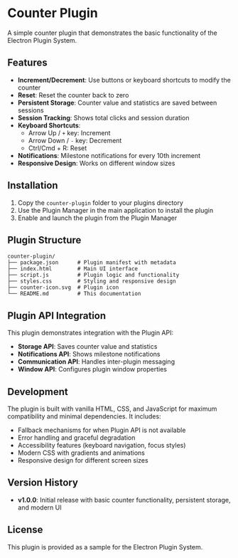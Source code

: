 # Counter Plugin

A simple counter plugin that demonstrates the basic functionality of the Electron Plugin System.

## Features

- **Increment/Decrement**: Use buttons or keyboard shortcuts to modify the counter
- **Reset**: Reset the counter back to zero
- **Persistent Storage**: Counter value and statistics are saved between sessions
- **Session Tracking**: Shows total clicks and session duration
- **Keyboard Shortcuts**: 
  - Arrow Up / `+` key: Increment
  - Arrow Down / `-` key: Decrement  
  - Ctrl/Cmd + R: Reset
- **Notifications**: Milestone notifications for every 10th increment
- **Responsive Design**: Works on different window sizes

## Installation

1. Copy the `counter-plugin` folder to your plugins directory
2. Use the Plugin Manager in the main application to install the plugin
3. Enable and launch the plugin from the Plugin Manager

## Plugin Structure

```
counter-plugin/
├── package.json      # Plugin manifest with metadata
├── index.html        # Main UI interface
├── script.js         # Plugin logic and functionality
├── styles.css        # Styling and responsive design
├── counter-icon.svg  # Plugin icon
└── README.md         # This documentation
```

## Plugin API Integration

This plugin demonstrates integration with the Plugin API:

- **Storage API**: Saves counter value and statistics
- **Notifications API**: Shows milestone notifications
- **Communication API**: Handles inter-plugin messaging
- **Window API**: Configures plugin window properties

## Development

The plugin is built with vanilla HTML, CSS, and JavaScript for maximum compatibility and minimal dependencies. It includes:

- Fallback mechanisms for when Plugin API is not available
- Error handling and graceful degradation
- Accessibility features (keyboard navigation, focus styles)
- Modern CSS with gradients and animations
- Responsive design for different screen sizes

## Version History

- **v1.0.0**: Initial release with basic counter functionality, persistent storage, and modern UI

## License

This plugin is provided as a sample for the Electron Plugin System.